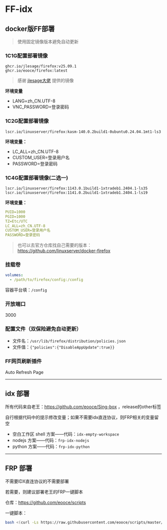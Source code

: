 # FF-idx

## docker版FF部署

> 使用固定镜像版本避免自动更新

### 1C1G配置部署镜像

```shell
ghcr.io/jlesage/firefox:v25.09.1
ghcr.io/eooce/firefox:latest
```
> 感谢 [jlesage大佬](https://github.com/jlesage/docker-firefox) 提供的镜像

**环境变量**
- LANG=zh_CN.UTF-8
- VNC_PASSWORD=登录密码

### 1C2G配置部署镜像

```shell
lscr.io/linuxserver/firefox:kasm-140.0.2build1-0ubuntu0.24.04.1mt1-ls3
```

**环境变量：**
- LC_ALL=zh_CN.UTF-8
- CUSTOM_USER=登录用户名
- PASSWORD=登录密码

### 1C4G配置部署镜像(二选一)

```shell
lscr.io/linuxserver/firefox:1143.0.1build1-1xtradeb1.2404.1-ls35
lscr.io/linuxserver/firefox:1141.0.2build1-1xtradeb1.2404.1-ls19
```

**环境变量：**

```yml
PUID=1000
PGID=1000
TZ=Etc/UTC
LC_ALL=zh_CN.UTF-8
CUSTOM_USER=登录用户名
PASSWORD=登录密码
```

> 也可以去官方仓库找自己需要的版本：https://github.com/linuxserver/docker-firefox

### 挂载卷

```yml
volumes:
  - /path/to/firefox/config:/config
```

容器平台填：`/config`

### 开放端口

3000

### 配置文件（双保险避免自动更新）

- 文件名：`/usr/lib/firefox/distribution/policies.json`
- 文件值：`{"policies":{"DisableAppUpdate":true}}`

### FF网页刷新插件

Auto Refresh Page

----

## idx 部署

所有代码来自老王：https://github.com/eooce/Sing-box ，release的other标签

自行根据代码中的提示修改变量；如果不需要idx直连协议，则FRP相关的变量留空

- 空白工作区 shell 方案——代码：`idx-empty-workspace`
- nodejs 方案——代码：`frp-idx-nodejs`
- python 方案——代码：`frp-idx-python`

----

## FRP 部署

不需要IDX直连协议的不需要部署

若需要，则建议部署老王的FRP一键脚本

仓库：https://github.com/eooce/scripts

一键脚本：

```bash
bash <(curl -Ls https://raw.githubusercontent.com/eooce/scripts/master/frp.sh)
```
